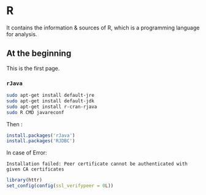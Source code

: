 # R
It contains the information &amp; sources of R, which is a programming language for analysis.

## At the beginning

This is the first page.


### `rJava`

```sh
sudo apt-get install default-jre
sudo apt-get install default-jdk
sudo apt-get install r-cran-rjava
sudo R CMD javareconf

```

Then :

```r
install.packages('rJava')
install.packages('RJDBC')

```

In case of Error:

`Installation failed: Peer certificate cannot be authenticated with given CA certificates`

```r
library(httr)
set_config(config(ssl_verifypeer = 0L))
```
